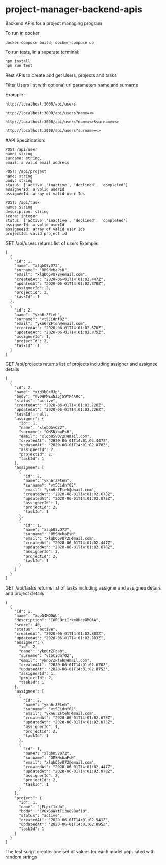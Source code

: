 # project-manager-backend-apis
Backend APIs for a project managing program

To run in docker 

    docker-compose build; docker-compose up

To run tests, in a seperate terminal: 

    npm install
    npm run test

Rest APIs to create and get Users, projects and tasks

Filter Users list with optional url parameters name and surname 

Example : 

    http://localhost:3000/api/users

    http://localhost:3000/api/users?name=<>

    http://localhost:3000/api/users?name=<>&surname=<>

    http://localhost:3000/api/users?surname=<>


#API Specification:

    POST /api/user
    name: string
    surname: string,
    email: a valid email address

    POST: /api/project
    name: string
    body: string
    status: ['active','inactive', 'declined', 'completed']
    assignerId: a valid userId 
    assigneeId: array of valid user Ids

    POST: /api/task
    name: string
    description: string
    score: integer
    status: ['active','inactive', 'declined', 'completed']
    assignerId: a valid userId 
    assigneeId: array of valid user Ids
    projectId: valid project id

  GET /api/users returns list of users
  Example: 
    
    [
      {
        "id": 1,
        "name": "xlqbO5vO72",
        "surname": "OMSNxbaPsH",
        "email": "xlqbO5vO72@email.com",
        "createdAt": "2020-06-01T14:01:02.447Z",
        "updatedAt": "2020-06-01T14:01:02.878Z",
        "assignerId": 2,
        "projectId": 2,
        "taskId": 1
      },
      {
        "id": 2,
        "name": "ykn6rZFteh",
        "surname": "vt5Cidnf02",
        "email": "ykn6rZFteh@email.com",
        "createdAt": "2020-06-01T14:01:02.678Z",
        "updatedAt": "2020-06-01T14:01:02.875Z",
        "assignerId": 1,
        "projectId": 2,
        "taskId": 1
      }
    ]
  GET /api/projects returns list of projects including assigner and assignee details 
    
    [
      {
        "id": 2,
        "name": "xid9bOkMJp",
        "body": "mv0HPMEwNJ5jS9YR4ARc",
        "status": "active",
        "createdAt": "2020-06-01T14:01:02.726Z",
        "updatedAt": "2020-06-01T14:01:02.726Z",
        "taskId": null,
        "assigner": {
          "id": 1,
          "name": "xlqbO5vO72",
          "surname": "OMSNxbaPsH",
          "email": "xlqbO5vO72@email.com",
          "createdAt": "2020-06-01T14:01:02.447Z",
          "updatedAt": "2020-06-01T14:01:02.878Z",
          "assignerId": 2,
          "projectId": 2,
          "taskId": 1
        },
        "assignee": [
          {
            "id": 2,
            "name": "ykn6rZFteh",
            "surname": "vt5Cidnf02",
            "email": "ykn6rZFteh@email.com",
            "createdAt": "2020-06-01T14:01:02.678Z",
            "updatedAt": "2020-06-01T14:01:02.875Z",
            "assignerId": 1,
            "projectId": 2,
            "taskId": 1
          },
          {
            "id": 1,
            "name": "xlqbO5vO72",
            "surname": "OMSNxbaPsH",
            "email": "xlqbO5vO72@email.com",
            "createdAt": "2020-06-01T14:01:02.447Z",
            "updatedAt": "2020-06-01T14:01:02.878Z",
            "assignerId": 2,
            "projectId": 2,
            "taskId": 1
          }
        ]
      }
    ]
  
  GET /api/tasks returns list of tasks including assigner and assignee details and project details
    
    [
      {
        "id": 1,
        "name": "xqoG4MQDWU",
        "description": "I0RCOriIrkmOHaeOMQAA",
        "score": 40,
        "status": "active",
        "createdAt": "2020-06-01T14:01:02.803Z",
        "updatedAt": "2020-06-01T14:01:02.803Z",
        "assigner": {
          "id": 2,
          "name": "ykn6rZFteh",
          "surname": "vt5Cidnf02",
          "email": "ykn6rZFteh@email.com",
          "createdAt": "2020-06-01T14:01:02.678Z",
          "updatedAt": "2020-06-01T14:01:02.875Z",
          "assignerId": 1,
          "projectId": 2,
          "taskId": 1
        },
        "assignee": [
          {
            "id": 2,
            "name": "ykn6rZFteh",
            "surname": "vt5Cidnf02",
            "email": "ykn6rZFteh@email.com",
            "createdAt": "2020-06-01T14:01:02.678Z",
            "updatedAt": "2020-06-01T14:01:02.875Z",
            "assignerId": 1,
            "projectId": 2,
            "taskId": 1
          },
          {
            "id": 1,
            "name": "xlqbO5vO72",
            "surname": "OMSNxbaPsH",
            "email": "xlqbO5vO72@email.com",
            "createdAt": "2020-06-01T14:01:02.447Z",
            "updatedAt": "2020-06-01T14:01:02.878Z",
            "assignerId": 2,
            "projectId": 2,
            "taskId": 1
          }
        ],
        "project": {
          "id": 1,
          "name": "jFLprf1xUo",
          "body": "CVGxSUWYtTi3u698efi0",
          "status": "active",
          "createdAt": "2020-06-01T14:01:02.541Z",
          "updatedAt": "2020-06-01T14:01:02.895Z",
          "taskId": 1
        }
      }
    ]
    
The test script creates one set of values for each model populated with random strings
